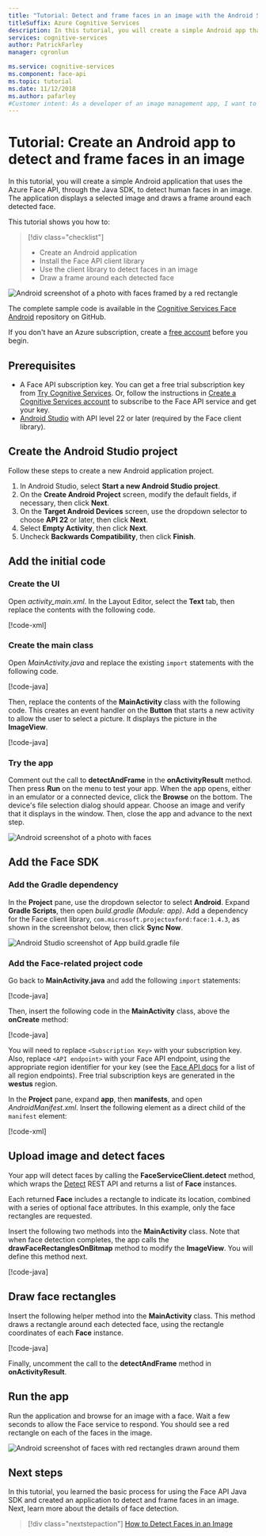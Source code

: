 ```yaml
---
title: "Tutorial: Detect and frame faces in an image with the Android SDK"
titleSuffix: Azure Cognitive Services
description: In this tutorial, you will create a simple Android app that uses the Face API to detect and frame faces in an image. 
services: cognitive-services
author: PatrickFarley
manager: cgronlun

ms.service: cognitive-services
ms.component: face-api
ms.topic: tutorial
ms.date: 11/12/2018
ms.author: pafarley
#Customer intent: As a developer of an image management app, I want to learn how to detect faces and display face data on the UI, so that I can follow a similar process for my specific features and needs.
---
```


# Tutorial: Create an Android app to detect and frame faces in an image

In this tutorial, you will create a simple Android application that uses the Azure Face API, through the Java SDK, to detect human faces in an image. The application displays a selected image and draws a frame around each detected face.

This tutorial shows you how to:

> [!div class="checklist"]
> - Create an Android application
> - Install the Face API client library
> - Use the client library to detect faces in an image
> - Draw a frame around each detected face

![Android screenshot of a photo with faces framed by a red rectangle](../Images/android_getstarted2.1.PNG)

The complete sample code is available in the [Cognitive Services Face Android](https://github.com/Azure-Samples/cognitive-services-face-android-sample) repository on GitHub.

If you don't have an Azure subscription, create a [free account](https://azure.microsoft.com/free/) before you begin. 

## Prerequisites

- A Face API subscription key. You can get a free trial subscription key from [Try Cognitive Services](https://azure.microsoft.com/try/cognitive-services/?api=face-api). Or, follow the instructions in [Create a Cognitive Services account](https://docs.microsoft.com/azure/cognitive-services/cognitive-services-apis-create-account) to subscribe to the Face API service and get your key.
- [Android Studio](https://developer.android.com/studio/) with API level 22 or later (required by the Face client library).

## Create the Android Studio project

Follow these steps to create a new Android application project.

1. In Android Studio, select **Start a new Android Studio project**.
1. On the **Create Android Project** screen, modify the default fields, if necessary, then click **Next**.
1. On the **Target Android Devices** screen, use the dropdown selector to choose **API 22** or later, then click **Next**.
1. Select **Empty Activity**, then click **Next**.
1. Uncheck **Backwards Compatibility**, then click **Finish**.

## Add the initial code

### Create the UI

Open *activity_main.xml*. In the Layout Editor, select the **Text** tab, then replace the contents with the following code.

[!code-xml[](~/cognitive-services-face-android-detect/FaceTutorial/app/src/main/res/layout/activity_main.xml?range=1-18)]

### Create the main class

Open *MainActivity.java* and replace the existing `import` statements with the following code.

[!code-java[](~/cognitive-services-face-android-detect/FaceTutorial/app/src/main/java/com/contoso/facetutorial/MainActivity.java?range=3-11)]

Then, replace the contents of the **MainActivity** class with the following code. This creates an event handler on the **Button** that starts a new activity to allow the user to select a picture. It displays the picture in the **ImageView**.

[!code-java[](~/cognitive-services-face-android-detect/FaceTutorial/app/src/main/java/com/contoso/facetutorial/MainActivity.java?range=29-68)]

### Try the app

Comment out the call to **detectAndFrame** in the **onActivityResult** method. Then press **Run** on the menu to test your app. When the app opens, either in an emulator or a connected device, click the **Browse** on the bottom. The device's file selection dialog should appear. Choose an image and verify that it displays in the window. Then, close the app and advance to the next step.

![Android screenshot of a photo with faces](../Images/android_getstarted1.1.PNG)

## Add the Face SDK

### Add the Gradle dependency

In the **Project** pane, use the dropdown selector to select **Android**. Expand **Gradle Scripts**, then open *build.gradle (Module: app)*. Add a dependency for the Face client library, `com.microsoft.projectoxford:face:1.4.3`, as shown in the screenshot below, then click **Sync Now**.

![Android Studio screenshot of App build.gradle file](../Images/face-tut-java-gradle.png)

### Add the Face-related project code

Go back to **MainActivity.java** and add the following `import` statements:

[!code-java[](~/cognitive-services-face-android-detect/FaceTutorial/app/src/main/java/com/contoso/facetutorial/MainActivity.java?range=13-14)]

Then, insert the following code in the **MainActivity** class, above the **onCreate** method:

[!code-java[](~/cognitive-services-face-android-detect/FaceTutorial/app/src/main/java/com/contoso/facetutorial/MainActivity.java?range=17-27)]

You will need to replace `<Subscription Key>` with your subscription key. Also, replace `<API endpoint>` with your Face API endpoint, using the appropriate region identifier for your key (see the [Face API docs](https://westus.dev.cognitive.microsoft.com/docs/services/563879b61984550e40cbbe8d/operations/563879b61984550f30395236) for a list of all region endpoints). Free trial subscription keys are generated in the **westus** region.

In the **Project** pane, expand **app**, then **manifests**, and open *AndroidManifest.xml*. Insert the following element as a direct child of the `manifest` element:

[!code-xml[](~/cognitive-services-face-android-detect/FaceTutorial/app/src/main/AndroidManifest.xml?range=5)]

## Upload image and detect faces

Your app will detect faces by calling the **FaceServiceClient.detect** method, which wraps the [Detect](https://westus.dev.cognitive.microsoft.com/docs/services/563879b61984550e40cbbe8d/operations/563879b61984550f30395236) REST API and returns a list of **Face** instances.

Each returned **Face** includes a rectangle to indicate its location, combined with a series of optional face attributes. In this example, only the face rectangles are requested.

Insert the following two methods into the **MainActivity** class. Note that when face detection completes, the app calls the **drawFaceRectanglesOnBitmap** method to modify the **ImageView**. You will define this method next.

[!code-java[](~/cognitive-services-face-android-detect/FaceTutorial/app/src/main/java/com/contoso/facetutorial/MainActivity.java?range=70-150)]

## Draw face rectangles

Insert the following helper method into the **MainActivity** class. This method draws a rectangle around each detected face, using the rectangle coordinates of each **Face** instance.

[!code-java[](~/cognitive-services-face-android-detect/FaceTutorial/app/src/main/java/com/contoso/facetutorial/MainActivity.java?range=152-173)]

Finally, uncomment the call to the **detectAndFrame** method in **onActivityResult**.

## Run the app

Run the application and browse for an image with a face. Wait a few seconds to allow the Face service to respond. You should see a red rectangle on each of the faces in the image.

![Android screenshot of faces with red rectangles drawn around them](../Images/android_getstarted2.1.PNG)

## Next steps

In this tutorial, you learned the basic process for using the Face API Java SDK and created an application to detect and frame faces in an image. Next, learn more about the details of face detection.

> [!div class="nextstepaction"]
> [How to Detect Faces in an Image](../Face-API-How-to-Topics/HowtoDetectFacesinImage.md)